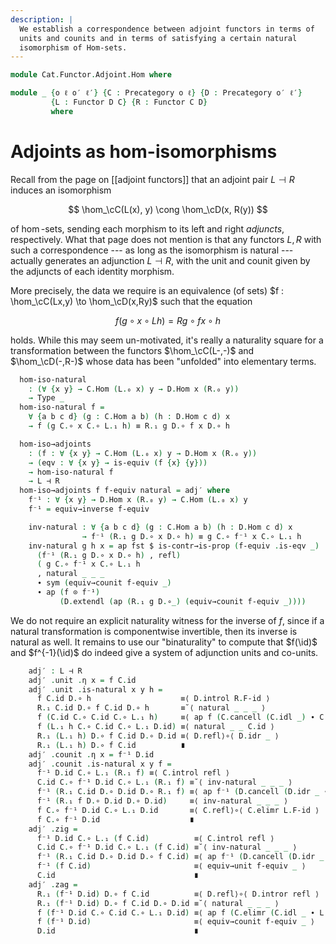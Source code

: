 ```yaml
---
description: |
  We establish a correspondence between adjoint functors in terms of
  units and counits and in terms of satisfying a certain natural
  isomorphism of Hom-sets.
---
```

<!--
```agda
open import Cat.Instances.Functor
open import Cat.Instances.Product
open import Cat.Functor.Adjoint
open import Cat.Functor.Hom
open import Cat.Prelude

import Cat.Functor.Reasoning as Func
import Cat.Reasoning as Cat
```
-->

```agda
module Cat.Functor.Adjoint.Hom where

module _ {o ℓ o′ ℓ′} {C : Precategory o ℓ} {D : Precategory o′ ℓ′}
         {L : Functor D C} {R : Functor C D}
         where
```

<!--
```agda
  private
    module C = Cat C
    module D = Cat D
    module L = Func L
    module R = Func R
  open _⊣_
  open _=>_
```
-->

# Adjoints as hom-isomorphisms

Recall from the page on [[adjoint functors]] that an adjoint pair $L
\dashv R$ induces an isomorphism

$$
\hom_\cC(L(x), y) \cong \hom_\cD(x, R(y))
$$

of $\hom$-sets, sending each morphism to its left and right _adjuncts_,
respectively. What that page does not mention is that any functors $L,
R$ with such a correspondence --- as long as the isomorphism is natural
--- actually generates an adjunction $L \dashv R$, with the unit and
counit given by the adjuncts of each identity morphism.

More precisely, the data we require is an equivalence (of sets) $f :
\hom_\cC(Lx,y) \to \hom_\cD(x,Ry)$ such that the equation

$$
f(g \circ x \circ Lh) = Rg \circ fx \circ h
$$

holds. While this may seem un-motivated, it's really a naturality square
for a transformation between the functors $\hom_\cC(L-,-)$ and
$\hom_\cD(-,R-)$ whose data has been "unfolded" into elementary
terms.

```agda
  hom-iso-natural
    : (∀ {x y} → C.Hom (L.₀ x) y → D.Hom x (R.₀ y))
    → Type _
  hom-iso-natural f =
    ∀ {a b c d} (g : C.Hom a b) (h : D.Hom c d) x
    → f (g C.∘ x C.∘ L.₁ h) ≡ R.₁ g D.∘ f x D.∘ h

  hom-iso→adjoints
    : (f : ∀ {x y} → C.Hom (L.₀ x) y → D.Hom x (R.₀ y))
    → (eqv : ∀ {x y} → is-equiv (f {x} {y}))
    → hom-iso-natural f
    → L ⊣ R
  hom-iso→adjoints f f-equiv natural = adj′ where
    f⁻¹ : ∀ {x y} → D.Hom x (R.₀ y) → C.Hom (L.₀ x) y
    f⁻¹ = equiv→inverse f-equiv

    inv-natural : ∀ {a b c d} (g : C.Hom a b) (h : D.Hom c d) x
                → f⁻¹ (R.₁ g D.∘ x D.∘ h) ≡ g C.∘ f⁻¹ x C.∘ L.₁ h
    inv-natural g h x = ap fst $ is-contr→is-prop (f-equiv .is-eqv _)
      (f⁻¹ (R.₁ g D.∘ x D.∘ h) , refl)
      ( g C.∘ f⁻¹ x C.∘ L.₁ h
      , natural _ _ _
      ∙ sym (equiv→counit f-equiv _)
      ∙ ap (f ⊙ f⁻¹)
           (D.extendl (ap (R.₁ g D.∘_) (equiv→counit f-equiv _))))
```

We do not require an explicit naturality witness for the inverse of $f$,
since if a natural transformation is componentwise invertible, then its
inverse is natural as well. It remains to use our "binaturality" to
compute that $f(\id)$ and $f^{-1}(\id)$ do indeed give a system
of adjunction units and co-units.

```agda
    adj′ : L ⊣ R
    adj′ .unit .η x = f C.id
    adj′ .unit .is-natural x y h =
      f C.id D.∘ h                    ≡⟨ D.introl R.F-id ⟩
      R.₁ C.id D.∘ f C.id D.∘ h       ≡˘⟨ natural _ _ _ ⟩
      f (C.id C.∘ C.id C.∘ L.₁ h)     ≡⟨ ap f (C.cancell (C.idl _) ∙ C.intror (C.idl _ ∙ L.F-id)) ⟩
      f (L.₁ h C.∘ C.id C.∘ L.₁ D.id) ≡⟨ natural _ _ C.id ⟩
      R.₁ (L.₁ h) D.∘ f C.id D.∘ D.id ≡⟨ D.refl⟩∘⟨ D.idr _ ⟩
      R.₁ (L.₁ h) D.∘ f C.id          ∎
    adj′ .counit .η x = f⁻¹ D.id
    adj′ .counit .is-natural x y f =
      f⁻¹ D.id C.∘ L.₁ (R.₁ f) ≡⟨ C.introl refl ⟩
      C.id C.∘ f⁻¹ D.id C.∘ L.₁ (R.₁ f) ≡˘⟨ inv-natural _ _ _ ⟩
      f⁻¹ (R.₁ C.id D.∘ D.id D.∘ R.₁ f) ≡⟨ ap f⁻¹ (D.cancell (D.idr _ ∙ R.F-id) ∙ D.intror (D.idl _)) ⟩
      f⁻¹ (R.₁ f D.∘ D.id D.∘ D.id)     ≡⟨ inv-natural _ _ _ ⟩
      f C.∘ f⁻¹ D.id C.∘ L.₁ D.id       ≡⟨ C.refl⟩∘⟨ C.elimr L.F-id ⟩
      f C.∘ f⁻¹ D.id                    ∎
    adj′ .zig =
      f⁻¹ D.id C.∘ L.₁ (f C.id)          ≡⟨ C.introl refl ⟩
      C.id C.∘ f⁻¹ D.id C.∘ L.₁ (f C.id) ≡˘⟨ inv-natural _ _ _ ⟩
      f⁻¹ (R.₁ C.id D.∘ D.id D.∘ f C.id) ≡⟨ ap f⁻¹ (D.cancell (D.idr _ ∙ R.F-id)) ⟩
      f⁻¹ (f C.id)                       ≡⟨ equiv→unit f-equiv _ ⟩
      C.id                               ∎
    adj′ .zag =
      R.₁ (f⁻¹ D.id) D.∘ f C.id          ≡⟨ D.refl⟩∘⟨ D.intror refl ⟩
      R.₁ (f⁻¹ D.id) D.∘ f C.id D.∘ D.id ≡˘⟨ natural _ _ _ ⟩
      f (f⁻¹ D.id C.∘ C.id C.∘ L.₁ D.id) ≡⟨ ap f (C.elimr (C.idl _ ∙ L.F-id)) ⟩
      f (f⁻¹ D.id)                       ≡⟨ equiv→counit f-equiv _ ⟩
      D.id                               ∎
```

<!--
```agda
module _ {o ℓ o′} {C : Precategory o ℓ} {D : Precategory o′ ℓ}
         {L : Functor D C} {R : Functor C D}
         where
  private
    module C = Cat C
    module D = Cat D
    module L = Func L
    module R = Func R


  hom-natural-iso→adjoints
    : (Hom[-,-] C F∘ (Functor.op L F× Id)) ≅ⁿ (Hom[-,-] D F∘ (Id F× R))
    → L ⊣ R
  hom-natural-iso→adjoints eta =
    hom-iso→adjoints (to .η _) (natural-iso-to-is-equiv eta (_ , _)) λ g h x →
      happly (to .is-natural _ _ (h , g)) x
    where
      open Isoⁿ eta
      open _=>_

module _ {o ℓ o′} {C : Precategory o ℓ} {D : Precategory o′ ℓ}
         {L : Functor D C} {R : Functor C D}
         (adj : L ⊣ R)
         where
  private
    module C = Cat C
    module D = Cat D
    module L = Func L
    module R = Func R

  adjunct-hom-iso-from
    : ∀ a → (Hom-from C (L.₀ a)) ≅ⁿ (Hom-from D a F∘ R)
  adjunct-hom-iso-from a = to-natural-iso mi where
    open make-natural-iso

    mi : make-natural-iso (Hom-from C (L.₀ a)) (Hom-from D a F∘ R)
    mi .eta x = L-adjunct adj
    mi .inv x = R-adjunct adj
    mi .eta∘inv _ = funext λ _ → L-R-adjunct adj _
    mi .inv∘eta _ = funext λ _ → R-L-adjunct adj _
    mi .natural _ _ f = funext λ g → sym (L-adjunct-naturalr adj f g)

  adjunct-hom-iso-into
    : ∀ b → (Hom-into C b F∘ Functor.op L) ≅ⁿ (Hom-into D (R.₀ b))
  adjunct-hom-iso-into b = to-natural-iso mi where
    open make-natural-iso

    mi : make-natural-iso (Hom-into C b F∘ Functor.op L) (Hom-into D (R.₀ b))
    mi .eta x = L-adjunct adj
    mi .inv x = R-adjunct adj
    mi .eta∘inv _ = funext λ _ → L-R-adjunct adj _
    mi .inv∘eta _ = funext λ _ → R-L-adjunct adj _
    mi .natural _ _ f = funext λ g → sym $ L-adjunct-naturall adj g f

  adjunct-hom-iso
    : (Hom[-,-] C F∘ (Functor.op L F× Id)) ≅ⁿ (Hom[-,-] D F∘ (Id F× R))
  adjunct-hom-iso = to-natural-iso mi where
    open make-natural-iso

    mi : make-natural-iso (Hom[-,-] C F∘ (Functor.op L F× Id)) (Hom[-,-] D F∘ (Id F× R))
    mi .eta x = L-adjunct adj
    mi .inv x = R-adjunct adj
    mi .eta∘inv _ = funext λ _ → L-R-adjunct adj _
    mi .inv∘eta _ = funext λ _ → R-L-adjunct adj _
    mi .natural _ _ (f , h) = funext λ g → sym $ L-adjunct-natural₂ adj h f g
```
-->
